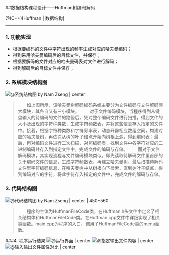 ##数据结构课程设计——Huffman树编码解码

@(C++)[Huffman |  数据结构]

---
###  1. 功能实现

 - 根据要编码的文件中字符出现的频率生成对应的哈夫曼编码；
 -  得到采用哈夫曼编码后的目标文件，并保存；
 -  根据要解码的文件对应的哈夫曼码表对文件进行解码；
 -  得到解码后的目标文件并保存；


### 2. 系统模块结构图
 ![@系统结构图 by Nam Zseng | center](./系统结构图.png)

 > 　　如上图所示，该哈夫曼树解码编码系统主要分为文件编码与文件解码两大模块，其各自又有三小模块。
　　对于文件编码模块，当程序得到从键盘输入的待编码的文件的路径后，先对整个编码文件进行扫描，得到文件的大小及出现的字符种类数，生成字符频数表，并将这些信息存入指定的文件中。接着，根据字符种类数和字符频率表，动态开辟相应数组空间，构建对应的哈夫曼树，再依次从树的叶子结点开始向树根上溯，得到编码表；最后，再对编码文件进行二次扫描，对照编码表，找到文件中各字符对应的二进制编码并存入到指定文件中，完成文件的编码与存储。
　　而对于文件解码模块，其实现流程与文件编码模块类似。即先读取待解码文件里首部的关于编码文件的信息，生成字符频数表，再建立哈夫曼树，最后扫描待解码文件里字符编码信息，在哈夫曼树中从树根向下检索，直到达叶子结点，得到编码对应的字符，将此字符存入指定的文件中，完成文件的解码与存储。


### 3.  代码结构图
![@代码结构图 by Nam Zseng | center | 450*560](./代码结构.png)

>　　程序的主体为HuffmanFileCode类，在Huffman.h头文件中定义了相关结构体和HuffmanFileCode类。在Huffman.cpp文件中详细实现了相关类函数。main.cpp为程序的入口，调用了HuffmanFileCode类的menu函数。

###4. 程序运行结果
![@运行界面 | center](./运行界面.png)
![@指定输出文件内容 | center](./指定输出文件内容.png)
![@输入输出文件属性对比 | center](./输入输出文件属性对比.png)

